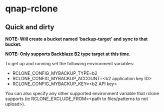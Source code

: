 # qnap-rclone

## Quick and dirty

**NOTE: Will create a bucket named 'backup-target' and sync to that bucket.**

**NOTE: Only supports Backblaze B2 type target at this time.**

To get up and running set the following environment variables:
- RCLONE_CONFIG_MYBACKUP_TYPE=b2
- RCLONE_CONFIG_MYBACKUP_ACCOUNT=&lt;b2 application key ID&gt;
- RCLONE_CONFIG_MYBACKUP_KEY=&lt;b2 API key&gt;

You can also specify any other supported environment variable that rclone supports (ie RCLONE_EXCLUDE_FROM=<path to files/patterns to not upload>).
